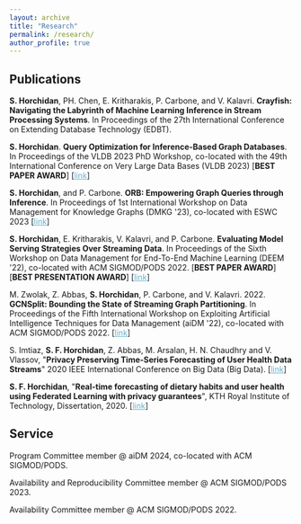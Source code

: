 ```yaml
---
layout: archive
title: "Research"
permalink: /research/
author_profile: true
---
```


<h2>Publications</h2>

<b>S. Horchidan</b>, PH. Chen, E. Kritharakis, P. Carbone, and V. Kalavri. <b>Crayfish: Navigating the Labyrinth of Machine Learning Inference in Stream Processing Systems</b>. In Proceedings of the 27th International Conference on Extending Database Technology (EDBT).<br>

<b>S. Horchidan</b>. <b>Query Optimization for Inference-Based Graph Databases</b>. In Proceedings of the VLDB 2023 PhD Workshop, co-located with the 49th International Conference on Very Large Data Bases (VLDB 2023) [<b>BEST PAPER AWARD</b>] [<a href="https://ceur-ws.org/Vol-3452/paper9.pdf" style="color:#64B2CB">link</a>]<br>

<b>S. Horchidan</b>, and P. Carbone. <b>ORB: Empowering Graph Queries through Inference</b>. In Proceedings of 1st International Workshop on Data Management for Knowledge Graphs (DMKG '23), co-located with ESWC 2023 [<a href="https://ceur-ws.org/Vol-3443/ESWC_2023_DMKG_paper_6223.pdf" style="color:#64B2CB">link</a>]<br>

<b>S. Horchidan</b>, E. Kritharakis, V. Kalavri, and P. Carbone. <b>Evaluating Model Serving Strategies Over Streaming Data</b>. In Proceedings of the Sixth Workshop on Data Management for End-To-End Machine Learning (DEEM '22), co-located with ACM SIGMOD/PODS 2022. [<b>BEST PAPER AWARD</b>] [<b>BEST PRESENTATION AWARD</b>] [<a href="https://dl.acm.org/doi/abs/10.1145/3533028.3533308" style="color:#64B2CB">link</a>]<br>

M. Zwolak, Z. Abbas, <b>S. Horchidan</b>, P. Carbone, and V. Kalavri. 2022. <b>GCNSplit: Bounding the State of Streaming Graph Partitioning</b>. In Proceedings of the Fifth International Workshop on Exploiting Artificial Intelligence Techniques for Data Management (aiDM '22), co-located with ACM SIGMOD/PODS 2022. [<a href="https://dl.acm.org/doi/pdf/10.1145/3533702.3534920" style="color:#64B2CB">link</a>]

S. Imtiaz, <b>S. F. Horchidan</b>, Z. Abbas, M. Arsalan, H. N. Chaudhry and V. Vlassov, "<b>Privacy Preserving Time-Series Forecasting of User Health Data Streams</b>" 2020 IEEE International Conference on Big Data (Big Data). [<a href="https://ieeexplore.ieee.org/abstract/document/9378186" style="color:#64B2CB">link</a>]<br>

<b>S. F. Horchidan</b>, "<b>Real-time forecasting of dietary habits and user health using Federated Learning with privacy guarantees</b>", KTH Royal Institute of Technology, Dissertation, 2020. [<a href="https://kth.diva-portal.org/smash/record.jsf?dswid=-2391&pid=diva2%3A1468787&c=1&searchType=SIMPLE&language=en&query=horchidan&af=%5B%5D&aq=%5B%5B%5D%5D&aq2=%5B%5B%5D%5D&aqe=%5B%5D&noOfRows=50&sortOrder=author_sort_asc&sortOrder2=title_sort_asc&onlyFullText=false&sf=all" style="color:#64B2CB">link</a>]<br>


<h2>Service</h2>

Program Committee member @ aiDM 2024, co-located with ACM SIGMOD/PODS.

Availability and Reproducibility Committee member @ ACM SIGMOD/PODS 2023.

Availability Committee member @ ACM SIGMOD/PODS 2022.


